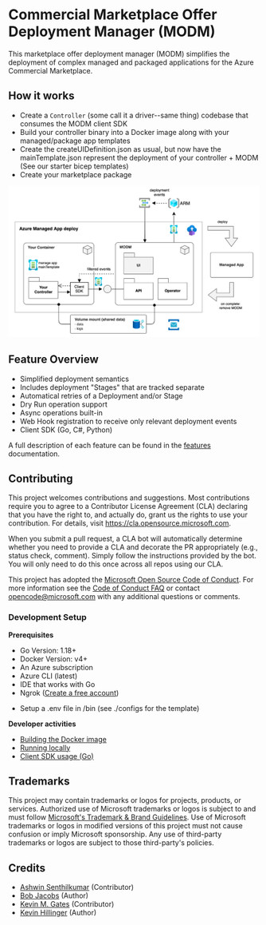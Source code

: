 # Commercial Marketplace Offer Deployment Manager (MODM)

This marketplace offer deployment manager (MODM) simplifies the deployment of complex managed and packaged applications for the Azure Commercial Marketplace.


## How it works

- Create a `Controller` (some call it a driver--same thing) codebase that consumes the MODM client SDK
- Build your controller binary into a Docker image along with your managed/package app templates
- Create the createUIDefinition.json as usual, but now have the mainTemplate.json represent the deployment of your controller + MODM (See our starter bicep templates)
- Create your marketplace package


<img src="https://github.com/microsoft/commercial-marketplace-offer-deploy/blob/main/docs/img/modm-architecture.png?raw=true" />


## Feature Overview

- Simplified deployment semantics
- Includes deployment "Stages" that are tracked separate
- Automatical retries of a Deployment and/or Stage
- Dry Run operation support
- Async operations built-in
- Web Hook registration to receive only relevant deployment events
- Client SDK (Go, C#, Python) 

A full description of each feature can be found in the [features](./docs/features.md) documentation.


## Contributing

This project welcomes contributions and suggestions.  Most contributions require you to agree to a
Contributor License Agreement (CLA) declaring that you have the right to, and actually do, grant us
the rights to use your contribution. For details, visit https://cla.opensource.microsoft.com.

When you submit a pull request, a CLA bot will automatically determine whether you need to provide
a CLA and decorate the PR appropriately (e.g., status check, comment). Simply follow the instructions
provided by the bot. You will only need to do this once across all repos using our CLA.

This project has adopted the [Microsoft Open Source Code of Conduct](https://opensource.microsoft.com/codeofconduct/).
For more information see the [Code of Conduct FAQ](https://opensource.microsoft.com/codeofconduct/faq/) or
contact [opencode@microsoft.com](mailto:opencode@microsoft.com) with any additional questions or comments.


### Development Setup

**Prerequisites**
- Go Version: 1.18+
- Docker Version: v4+
- An Azure subscription
- Azure CLI (latest)
- IDE that works with Go
- Ngrok ([Create a free account](https://ngrok.com/))
* Setup a .env file in /bin (see ./configs for the template)

**Developer activities**

- [Building the Docker image](./docs/docker-image.md)
- [Running locally](./docs/run-locally.md)
- [Client SDK usage (Go)](./docs/sdk-usage-go.md)

## Trademarks

This project may contain trademarks or logos for projects, products, or services. Authorized use of Microsoft 
trademarks or logos is subject to and must follow 
[Microsoft's Trademark & Brand Guidelines](https://www.microsoft.com/en-us/legal/intellectualproperty/trademarks/usage/general).
Use of Microsoft trademarks or logos in modified versions of this project must not cause confusion or imply Microsoft sponsorship.
Any use of third-party trademarks or logos are subject to those third-party's policies.

## Credits

- [Ashwin Senthilkumar](https://github.com/ashsenth) (Contributor)
- [Bob Jacobs](https://github.com/bobjac) (Author)
- [Kevin M. Gates](https://github.com/kevinmgates) (Contributor)
- [Kevin Hillinger](https://github.com/kevinhillinger) (Author)